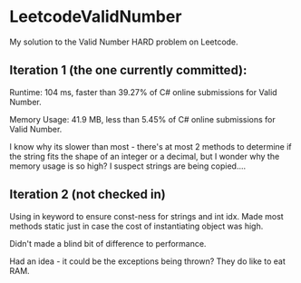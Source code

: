 # LeetcodeValidNumber
My solution to the Valid Number HARD problem on Leetcode.

## Iteration 1 (the one currently committed):

Runtime: 104 ms, faster than 39.27% of C# online submissions for Valid Number.

Memory Usage: 41.9 MB, less than 5.45% of C# online submissions for Valid Number.

I know why its slower than most - there's at most 2 methods to determine if the string fits the shape of an integer or a decimal, but I wonder why the memory usage is so high? I suspect strings are being copied.... 


## Iteration 2 (not checked in)

Using in keyword to ensure const-ness for strings and int idx. Made most methods static just in case the cost of instantiating object was high.

Didn't made a blind bit of difference to performance.

Had an idea - it could be the exceptions being thrown? They do like to eat RAM.  




